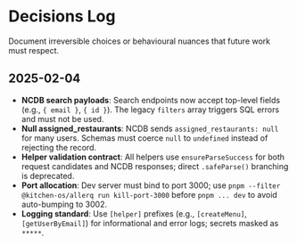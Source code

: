 # Decisions Log

Document irreversible choices or behavioural nuances that future work must respect.

## 2025-02-04
- **NCDB search payloads**: Search endpoints now accept top-level fields (e.g., `{ email }`, `{ id }`). The legacy `filters` array triggers SQL errors and must not be used.
- **Null assigned_restaurants**: NCDB sends `assigned_restaurants: null` for many users. Schemas must coerce `null` to `undefined` instead of rejecting the record.
- **Helper validation contract**: All helpers use `ensureParseSuccess` for both request candidates and NCDB responses; direct `.safeParse()` branching is deprecated.
- **Port allocation**: Dev server must bind to port 3000; use `pnpm --filter @kitchen-os/allerq run kill-port-3000` before `pnpm ... dev` to avoid auto-bumping to 3002.
- **Logging standard**: Use `[helper]` prefixes (e.g., `[createMenu]`, `[getUserByEmail]`) for informational and error logs; secrets masked as `*****`.
